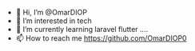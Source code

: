 - 👋 Hi, I’m @OmarDIOP
- 👀 I’m interested in tech
- 🌱 I’m currently learning laravel flutter .... 
- 📫 How to reach me https://github.com/OmarDIOP0

<!---
OmarDIOP0/OmarDIOP0 is a ✨ special ✨ repository because its `README.md` (this file) appears on your GitHub profile.
You can click the Preview link to take a look at your changes.
--->
